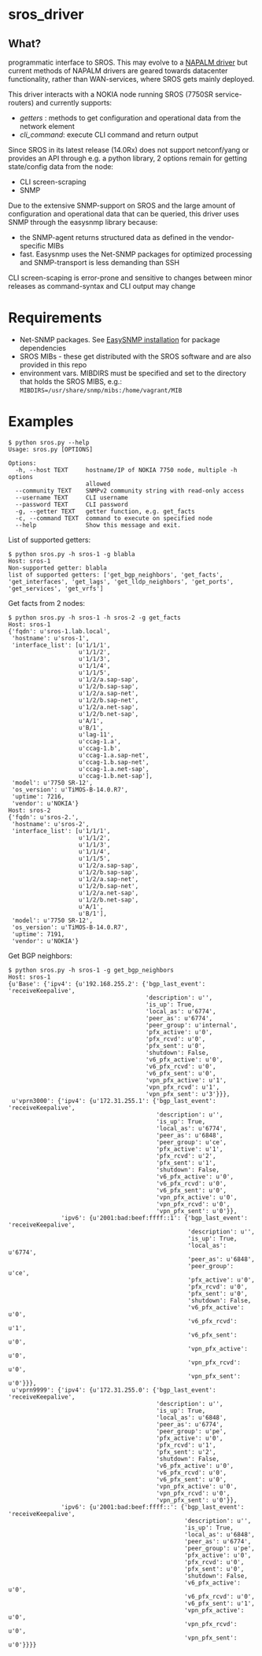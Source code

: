 # sros_driver

## What?
programmatic interface to SROS. This may evolve to a [NAPALM driver](https://github.com/napalm-automation/) but current methods 
of NAPALM drivers are geared towards datacenter functionality, rather than WAN-services, where SROS gets mainly deployed.

This driver interacts with a NOKIA node running SROS (7750SR service-routers) and currently supports:
- _getters_ : methods to get configuration and operational data from the network element
- _cli_command_: execute CLI command and return output

Since SROS in its latest release (14.0Rx) does not support netconf/yang or provides an API through e.g. a python library,
2 options remain for getting state/config data from the node:
- CLI screen-scraping
- SNMP

Due to the extensive SNMP-support on SROS and the large amount of configuration and operational data that can be queried, this driver
uses SNMP through the easysnmp library because:
- the SNMP-agent returns structured data as defined in the vendor-specific MIBs
- fast. Easysnmp uses the Net-SNMP packages for optimized processing and SNMP-transport is less demanding than SSH

CLI screen-scaping is error-prone and sensitive to changes between minor releases as command-syntax and CLI output may change

# Requirements
- Net-SNMP packages. See [EasySNMP installation](http://easysnmp.readthedocs.io/en/latest/) for package dependencies
- SROS MIBs - these get distributed with the SROS software and are also provided in this repo
- environment vars. MIBDIRS must be specified and set to the directory that holds the SROS MIBS, e.g.:
  `MIBDIRS=/usr/share/snmp/mibs:/home/vagrant/MIB`
  
# Examples
```
$ python sros.py --help
Usage: sros.py [OPTIONS]

Options:
  -h, --host TEXT     hostname/IP of NOKIA 7750 node, multiple -h options
                      allowed
  --community TEXT    SNMPv2 community string with read-only access
  --username TEXT     CLI username
  --password TEXT     CLI password
  -g, --getter TEXT   getter function, e.g. get_facts
  -c, --command TEXT  command to execute on specified node
  --help              Show this message and exit.
```
List of supported getters:
```
$ python sros.py -h sros-1 -g blabla
Host: sros-1
Non-supported getter: blabla
list of supported getters: ['get_bgp_neighbors', 'get_facts', 'get_interfaces', 'get_lags', 'get_lldp_neighbors', 'get_ports', 'get_services', 'get_vrfs']
```

Get facts from 2 nodes:
```
$ python sros.py -h sros-1 -h sros-2 -g get_facts
Host: sros-1
{'fqdn': u'sros-1.lab.local',
 'hostname': u'sros-1',
 'interface_list': [u'1/1/1',
                    u'1/1/2',
                    u'1/1/3',
                    u'1/1/4',
                    u'1/1/5',
                    u'1/2/a.sap-sap',
                    u'1/2/b.sap-sap',
                    u'1/2/a.sap-net',
                    u'1/2/b.sap-net',
                    u'1/2/a.net-sap',
                    u'1/2/b.net-sap',
                    u'A/1',
                    u'B/1',
                    u'lag-11',
                    u'ccag-1.a',
                    u'ccag-1.b',
                    u'ccag-1.a.sap-net',
                    u'ccag-1.b.sap-net',
                    u'ccag-1.a.net-sap',
                    u'ccag-1.b.net-sap'],
 'model': u'7750 SR-12',
 'os_version': u'TiMOS-B-14.0.R7',
 'uptime': 7216,
 'vendor': u'NOKIA'}
Host: sros-2
{'fqdn': u'sros-2.',
 'hostname': u'sros-2',
 'interface_list': [u'1/1/1',
                    u'1/1/2',
                    u'1/1/3',
                    u'1/1/4',
                    u'1/1/5',
                    u'1/2/a.sap-sap',
                    u'1/2/b.sap-sap',
                    u'1/2/a.sap-net',
                    u'1/2/b.sap-net',
                    u'1/2/a.net-sap',
                    u'1/2/b.net-sap',
                    u'A/1',
                    u'B/1'],
 'model': u'7750 SR-12',
 'os_version': u'TiMOS-B-14.0.R7',
 'uptime': 7191,
 'vendor': u'NOKIA'}
```
Get BGP neighbors:
```
$ python sros.py -h sros-1 -g get_bgp_neighbors
Host: sros-1
{u'Base': {'ipv4': {u'192.168.255.2': {'bgp_last_event': 'receiveKeepalive',
                                       'description': u'',
                                       'is_up': True,
                                       'local_as': u'6774',
                                       'peer_as': u'6774',
                                       'peer_group': u'internal',
                                       'pfx_active': u'0',
                                       'pfx_rcvd': u'0',
                                       'pfx_sent': u'0',
                                       'shutdown': False,
                                       'v6_pfx_active': u'0',
                                       'v6_pfx_rcvd': u'0',
                                       'v6_pfx_sent': u'0',
                                       'vpn_pfx_active': u'1',
                                       'vpn_pfx_rcvd': u'1',
                                       'vpn_pfx_sent': u'3'}}},
 u'vprn3000': {'ipv4': {u'172.31.255.1': {'bgp_last_event': 'receiveKeepalive',
                                          'description': u'',
                                          'is_up': True,
                                          'local_as': u'6774',
                                          'peer_as': u'6848',
                                          'peer_group': u'ce',
                                          'pfx_active': u'1',
                                          'pfx_rcvd': u'2',
                                          'pfx_sent': u'1',
                                          'shutdown': False,
                                          'v6_pfx_active': u'0',
                                          'v6_pfx_rcvd': u'0',
                                          'v6_pfx_sent': u'0',
                                          'vpn_pfx_active': u'0',
                                          'vpn_pfx_rcvd': u'0',
                                          'vpn_pfx_sent': u'0'}},
               'ipv6': {u'2001:bad:beef:ffff::1': {'bgp_last_event': 'receiveKeepalive',
                                                   'description': u'',
                                                   'is_up': True,
                                                   'local_as': u'6774',
                                                   'peer_as': u'6848',
                                                   'peer_group': u'ce',
                                                   'pfx_active': u'0',
                                                   'pfx_rcvd': u'0',
                                                   'pfx_sent': u'0',
                                                   'shutdown': False,
                                                   'v6_pfx_active': u'0',
                                                   'v6_pfx_rcvd': u'1',
                                                   'v6_pfx_sent': u'0',
                                                   'vpn_pfx_active': u'0',
                                                   'vpn_pfx_rcvd': u'0',
                                                   'vpn_pfx_sent': u'0'}}},
 u'vprn9999': {'ipv4': {u'172.31.255.0': {'bgp_last_event': 'receiveKeepalive',
                                          'description': u'',
                                          'is_up': True,
                                          'local_as': u'6848',
                                          'peer_as': u'6774',
                                          'peer_group': u'pe',
                                          'pfx_active': u'0',
                                          'pfx_rcvd': u'1',
                                          'pfx_sent': u'2',
                                          'shutdown': False,
                                          'v6_pfx_active': u'0',
                                          'v6_pfx_rcvd': u'0',
                                          'v6_pfx_sent': u'0',
                                          'vpn_pfx_active': u'0',
                                          'vpn_pfx_rcvd': u'0',
                                          'vpn_pfx_sent': u'0'}},
               'ipv6': {u'2001:bad:beef:ffff::': {'bgp_last_event': 'receiveKeepalive',
                                                  'description': u'',
                                                  'is_up': True,
                                                  'local_as': u'6848',
                                                  'peer_as': u'6774',
                                                  'peer_group': u'pe',
                                                  'pfx_active': u'0',
                                                  'pfx_rcvd': u'0',
                                                  'pfx_sent': u'0',
                                                  'shutdown': False,
                                                  'v6_pfx_active': u'0',
                                                  'v6_pfx_rcvd': u'0',
                                                  'v6_pfx_sent': u'1',
                                                  'vpn_pfx_active': u'0',
                                                  'vpn_pfx_rcvd': u'0',
                                                  'vpn_pfx_sent': u'0'}}}}
```


